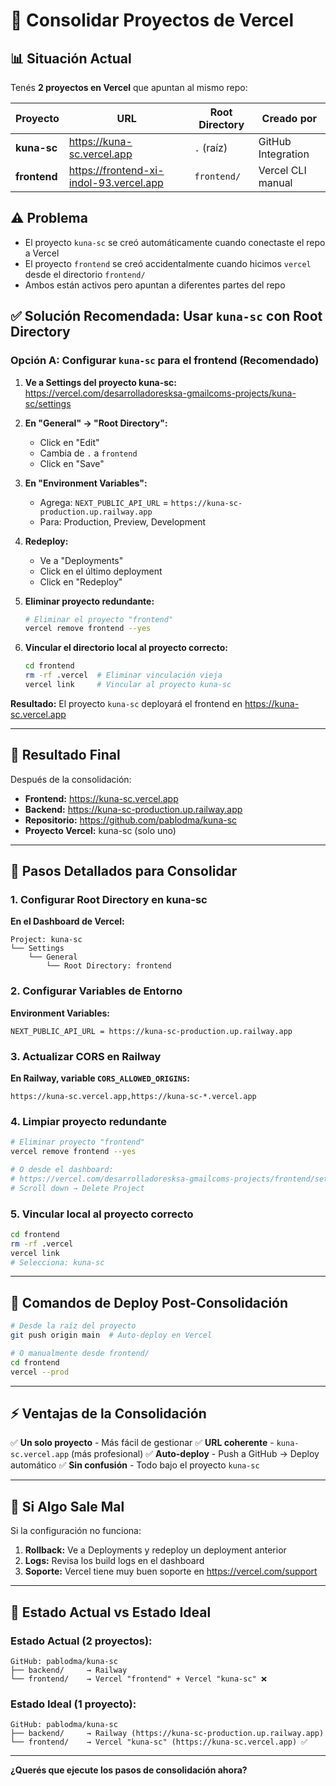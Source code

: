 # 🔄 Consolidar Proyectos de Vercel

## 📊 Situación Actual

Tenés **2 proyectos en Vercel** que apuntan al mismo repo:

| Proyecto | URL | Root Directory | Creado por |
|----------|-----|----------------|------------|
| **kuna-sc** | https://kuna-sc.vercel.app | `.` (raíz) | GitHub Integration |
| **frontend** | https://frontend-xi-indol-93.vercel.app | `frontend/` | Vercel CLI manual |

## ⚠️ Problema

- El proyecto `kuna-sc` se creó automáticamente cuando conectaste el repo a Vercel
- El proyecto `frontend` se creó accidentalmente cuando hicimos `vercel` desde el directorio `frontend/`
- Ambos están activos pero apuntan a diferentes partes del repo

## ✅ Solución Recomendada: Usar `kuna-sc` con Root Directory

### Opción A: Configurar `kuna-sc` para el frontend (Recomendado)

1. **Ve a Settings del proyecto kuna-sc:**
   https://vercel.com/desarrolladoresksa-gmailcoms-projects/kuna-sc/settings

2. **En "General" → "Root Directory":**
   - Click en "Edit"
   - Cambia de `.` a `frontend`
   - Click en "Save"

3. **En "Environment Variables":**
   - Agrega: `NEXT_PUBLIC_API_URL` = `https://kuna-sc-production.up.railway.app`
   - Para: Production, Preview, Development

4. **Redeploy:**
   - Ve a "Deployments"
   - Click en el último deployment
   - Click en "Redeploy"

5. **Eliminar proyecto redundante:**
   ```bash
   # Eliminar el proyecto "frontend"
   vercel remove frontend --yes
   ```

6. **Vincular el directorio local al proyecto correcto:**
   ```bash
   cd frontend
   rm -rf .vercel  # Eliminar vinculación vieja
   vercel link     # Vincular al proyecto kuna-sc
   ```

**Resultado:** El proyecto `kuna-sc` deployará el frontend en https://kuna-sc.vercel.app

---

## 🎯 Resultado Final

Después de la consolidación:

- **Frontend:** https://kuna-sc.vercel.app
- **Backend:** https://kuna-sc-production.up.railway.app
- **Repositorio:** https://github.com/pablodma/kuna-sc
- **Proyecto Vercel:** kuna-sc (solo uno)

---

## 📝 Pasos Detallados para Consolidar

### 1. Configurar Root Directory en kuna-sc

**En el Dashboard de Vercel:**

```
Project: kuna-sc
└── Settings
    └── General
        └── Root Directory: frontend
```

### 2. Configurar Variables de Entorno

**Environment Variables:**
```
NEXT_PUBLIC_API_URL = https://kuna-sc-production.up.railway.app
```

### 3. Actualizar CORS en Railway

**En Railway, variable `CORS_ALLOWED_ORIGINS`:**
```
https://kuna-sc.vercel.app,https://kuna-sc-*.vercel.app
```

### 4. Limpiar proyecto redundante

```bash
# Eliminar proyecto "frontend"
vercel remove frontend --yes

# O desde el dashboard:
# https://vercel.com/desarrolladoresksa-gmailcoms-projects/frontend/settings
# Scroll down → Delete Project
```

### 5. Vincular local al proyecto correcto

```bash
cd frontend
rm -rf .vercel
vercel link
# Selecciona: kuna-sc
```

---

## 🚀 Comandos de Deploy Post-Consolidación

```bash
# Desde la raíz del proyecto
git push origin main  # Auto-deploy en Vercel

# O manualmente desde frontend/
cd frontend
vercel --prod
```

---

## ⚡ Ventajas de la Consolidación

✅ **Un solo proyecto** - Más fácil de gestionar
✅ **URL coherente** - `kuna-sc.vercel.app` (más profesional)
✅ **Auto-deploy** - Push a GitHub → Deploy automático
✅ **Sin confusión** - Todo bajo el proyecto `kuna-sc`

---

## 🐛 Si Algo Sale Mal

Si la configuración no funciona:

1. **Rollback:** Ve a Deployments y redeploy un deployment anterior
2. **Logs:** Revisa los build logs en el dashboard
3. **Soporte:** Vercel tiene muy buen soporte en https://vercel.com/support

---

## 📌 Estado Actual vs Estado Ideal

### Estado Actual (2 proyectos):
```
GitHub: pablodma/kuna-sc
├── backend/     → Railway
└── frontend/    → Vercel "frontend" + Vercel "kuna-sc" ❌
```

### Estado Ideal (1 proyecto):
```
GitHub: pablodma/kuna-sc
├── backend/     → Railway (https://kuna-sc-production.up.railway.app)
└── frontend/    → Vercel "kuna-sc" (https://kuna-sc.vercel.app) ✅
```

---

**¿Querés que ejecute los pasos de consolidación ahora?**

